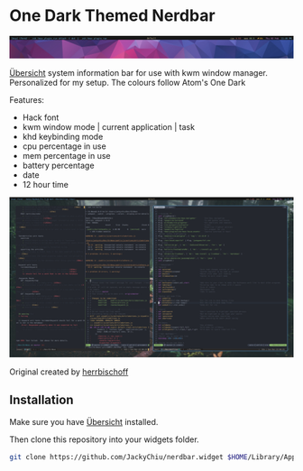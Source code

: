 # One Dark Themed Nerdbar

![Screenshot](.github/menubar.png)

[Übersicht](http://tracesof.net/uebersicht/) system information bar for use with kwm window manager. Personalized for my setup. The colours follow Atom's One Dark 

Features:
- Hack font
- kwm window mode | current application | task
- khd keybinding mode
- cpu percentage in use
- mem percentage in use
- battery percentage
- date
- 12 hour time

![Screenshot](.github/fullScreen.png)

Original created by [herrbischoff](https://github.com/herrbischoff) 

## Installation

Make sure you have [Übersicht](http://tracesof.net/uebersicht/) installed.

Then clone this repository into your widgets folder.

```bash
git clone https://github.com/JackyChiu/nerdbar.widget $HOME/Library/Application\ Support/Übersicht/widgets/nerdbar.widget
```

